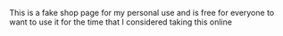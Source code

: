 
This is a fake shop page for my personal use and is free for everyone to want to use it for the time that I considered taking this online
